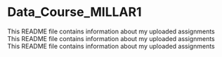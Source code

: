 # Data_Course_MILLAR1
This README file contains information about my uploaded assignments
This README file contains information about my uploaded assignments
This README file contains information about my uploaded assignments
